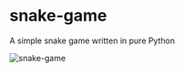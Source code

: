 # snake-game
A simple snake game written in pure Python

![snake-game](https://user-images.githubusercontent.com/32599085/205504490-6ef0e315-6144-4c03-855c-818d5b3ca084.gif)
